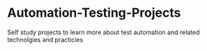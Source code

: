 # Automation-Testing-Projects

Self study projects to learn more about test automation and related technolgies and practicies
